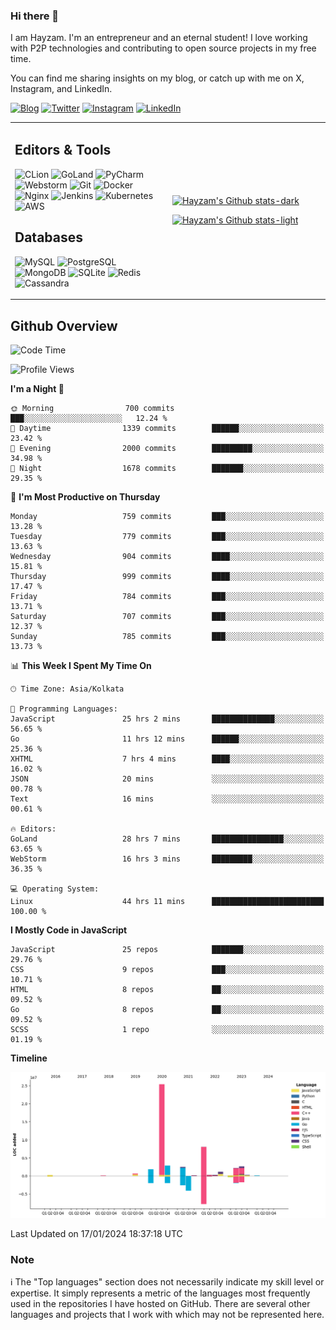 ### Hi there 👋

I am Hayzam. I'm an entrepreneur and an eternal student! I love working with P2P technologies and contributing to open source projects in my free time.

You can find me sharing insights on my blog, or catch up with me on X, Instagram, and LinkedIn.

[![Blog](https://img.shields.io/badge/Blog-%2312100E.svg?&style=for-the-badge&logo=medium&logoColor=white)](https://hayzam.com)
[![Twitter](https://img.shields.io/badge/Twitter-%231DA1F2.svg?&style=for-the-badge&logo=X&logoColor=white)](https://twitter.com/hayzam_js)
[![Instagram](https://img.shields.io/badge/Instagram-%23E4405F.svg?&style=for-the-badge&logo=instagram&logoColor=white)](https://instagram.com/hayzam.ts)
[![LinkedIn](https://img.shields.io/badge/LinkedIn-%230077B5.svg?&style=for-the-badge&logo=linkedin&logoColor=white)](https://www.linkedin.com/in/hayzam-s-2b9b95139/)

<table width="100%">
<tr>
<td width="50%">

## Editors & Tools

![CLion](https://img.shields.io/badge/-CLion-000000?style=flat&logo=CLion)
![GoLand](https://img.shields.io/badge/-GoLand-000000?style=flat&logo=Goland)
![PyCharm](https://img.shields.io/badge/-PyCharm-000000?style=flat&logo=PyCharm)
![Webstorm](https://img.shields.io/badge/-WebStorm-000000?style=flat&logo=WebStorm)
![Git](https://img.shields.io/badge/-Git-000000?style=flat&logo=git)
![Docker](https://img.shields.io/badge/-Docker-000000?style=flat&logo=docker)
![Nginx](https://img.shields.io/badge/-Nginx-000000?style=flat&logo=nginx)
![Jenkins](https://img.shields.io/badge/-Jenkins-000000?style=flat&logo=jenkins)
![Kubernetes](https://img.shields.io/badge/-Kubernetes-000000?style=flat&logo=kubernetes)
![AWS](https://img.shields.io/badge/-AWS-000000?style=flat&logo=amazon-aws)

## Databases

![MySQL](https://img.shields.io/badge/-MySQL-000000?style=flat&logo=mysql)
![PostgreSQL](https://img.shields.io/badge/-PostgreSQL-000000?style=flat&logo=postgresql)
![MongoDB](https://img.shields.io/badge/-MongoDB-000000?style=flat&logo=mongodb)
![SQLite](https://img.shields.io/badge/-SQLite-000000?style=flat&logo=sqlite)
![Redis](https://img.shields.io/badge/-Redis-000000?style=flat&logo=redis)
![Cassandra](https://img.shields.io/badge/-Cassandra-000000?style=flat&logo=apache-cassandra)
</div>

<td width="50%">
 
[![Hayzam's Github stats-dark](https://github-readme-stats.vercel.app/api?username=hayzamjs&show_icons=true&theme=dark#gh-dark-mode-only)](https://github.com/anuraghazra/github-readme-stats#gh-dark-mode-only)
 
[![Hayzam's Github stats-light](https://github-readme-stats.vercel.app/api?username=hayzamjs&show_icons=true&theme=default#gh-light-mode-only)](https://github.com/anuraghazra/github-readme-stats#gh-light-mode-only)

</td>
</tr>
</table>
 
## Github Overview


<!--START_SECTION:waka-->
![Code Time](http://img.shields.io/badge/Code%20Time-452%20hrs%2036%20mins-blue)

![Profile Views](http://img.shields.io/badge/Profile%20Views-0-blue)

**I'm a Night 🦉** 

```text
🌞 Morning                700 commits         ███░░░░░░░░░░░░░░░░░░░░░░   12.24 % 
🌆 Daytime                1339 commits        ██████░░░░░░░░░░░░░░░░░░░   23.42 % 
🌃 Evening                2000 commits        █████████░░░░░░░░░░░░░░░░   34.98 % 
🌙 Night                  1678 commits        ███████░░░░░░░░░░░░░░░░░░   29.35 % 
```
📅 **I'm Most Productive on Thursday** 

```text
Monday                   759 commits         ███░░░░░░░░░░░░░░░░░░░░░░   13.28 % 
Tuesday                  779 commits         ███░░░░░░░░░░░░░░░░░░░░░░   13.63 % 
Wednesday                904 commits         ████░░░░░░░░░░░░░░░░░░░░░   15.81 % 
Thursday                 999 commits         ████░░░░░░░░░░░░░░░░░░░░░   17.47 % 
Friday                   784 commits         ███░░░░░░░░░░░░░░░░░░░░░░   13.71 % 
Saturday                 707 commits         ███░░░░░░░░░░░░░░░░░░░░░░   12.37 % 
Sunday                   785 commits         ███░░░░░░░░░░░░░░░░░░░░░░   13.73 % 
```


📊 **This Week I Spent My Time On** 

```text
🕑︎ Time Zone: Asia/Kolkata

💬 Programming Languages: 
JavaScript               25 hrs 2 mins       ██████████████░░░░░░░░░░░   56.65 % 
Go                       11 hrs 12 mins      ██████░░░░░░░░░░░░░░░░░░░   25.36 % 
XHTML                    7 hrs 4 mins        ████░░░░░░░░░░░░░░░░░░░░░   16.02 % 
JSON                     20 mins             ░░░░░░░░░░░░░░░░░░░░░░░░░   00.78 % 
Text                     16 mins             ░░░░░░░░░░░░░░░░░░░░░░░░░   00.61 % 

🔥 Editors: 
GoLand                   28 hrs 7 mins       ████████████████░░░░░░░░░   63.65 % 
WebStorm                 16 hrs 3 mins       █████████░░░░░░░░░░░░░░░░   36.35 % 

💻 Operating System: 
Linux                    44 hrs 11 mins      █████████████████████████   100.00 % 
```

**I Mostly Code in JavaScript** 

```text
JavaScript               25 repos            ███████░░░░░░░░░░░░░░░░░░   29.76 % 
CSS                      9 repos             ███░░░░░░░░░░░░░░░░░░░░░░   10.71 % 
HTML                     8 repos             ██░░░░░░░░░░░░░░░░░░░░░░░   09.52 % 
Go                       8 repos             ██░░░░░░░░░░░░░░░░░░░░░░░   09.52 % 
SCSS                     1 repo              ░░░░░░░░░░░░░░░░░░░░░░░░░   01.19 % 
```



**Timeline**

![Lines of Code chart](https://raw.githubusercontent.com/hayzamjs/hayzamjs/main/assets/bar_graph.png)


 Last Updated on 17/01/2024 18:37:18 UTC
<!--END_SECTION:waka-->


### Note 

:information_source: The "Top languages" section does not necessarily indicate my skill level or expertise. It simply represents a metric of the languages most frequently used in the repositories I have hosted on GitHub. There are several other languages and projects that I work with which may not be represented here. 

